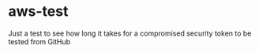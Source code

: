 # aws-test
Just a test to see how long it takes for a compromised security token to be tested from GitHub
